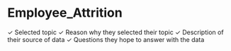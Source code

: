# Employee_Attrition

✓ Selected topic 
✓ Reason why they selected their topic 
✓ Description of their source of data 
✓ Questions they hope to answer with the data
